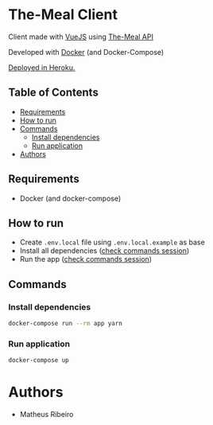 # The-Meal Client
Client made with [VueJS](https://vuejs.org) using [The-Meal API](https://github.com/matheus-rib/the-meal-api)

Developed with [Docker](https://www.docker.com) (and Docker-Compose)

[Deployed in Heroku.](https://the-meal-client.herokuapp.com/#/)
## Table of Contents
  - [Requirements](#requirements)
  - [How to run](#how-to-run)
  - [Commands](#commands)
    - [Install dependencies](#install-dependencies)
    - [Run application](#run-application)
  - [Authors](#authors)

## Requirements
  - Docker (and docker-compose)

## How to run
  - Create `.env.local` file using `.env.local.example` as base
  - Install all dependencies ([check commands session](#commands))
  - Run the app ([check commands session](#commands))

## Commands
### Install dependencies
```bash
docker-compose run --rm app yarn
```

### Run application
```bash
docker-compose up
```

# Authors
  - Matheus Ribeiro